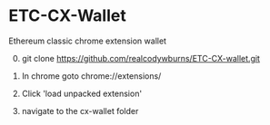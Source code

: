 # ETC-CX-Wallet
Ethereum classic chrome extension wallet

0) git clone https://github.com/realcodywburns/ETC-CX-wallet.git 

1) In chrome goto chrome://extensions/

2) Click 'load unpacked extension'

3) navigate to the cx-wallet folder

